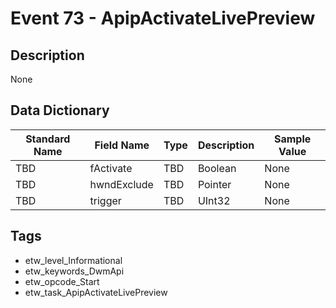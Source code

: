 # Event 73 - ApipActivateLivePreview

## Description
None

## Data Dictionary
|Standard Name|Field Name|Type|Description|Sample Value|
|---|---|---|---|---|
|TBD|fActivate|TBD|Boolean|None|None|
|TBD|hwndExclude|TBD|Pointer|None|None|
|TBD|trigger|TBD|UInt32|None|None|

## Tags
* etw_level_Informational
* etw_keywords_DwmApi
* etw_opcode_Start
* etw_task_ApipActivateLivePreview